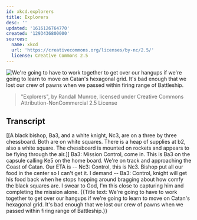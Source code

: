 ```yaml
---
id: xkcd.explorers
title: Explorers
desc: ''
updated: '1616126764770'
created: '1293436800000'
sources:
  name: xkcd
  url: 'https://creativecommons.org/licenses/by-nc/2.5/'
  license: Creative Commons 2.5
---
```

![We're going to have to work together to get over our hangups if we're going to learn to move on Catan's hexagonal grid. It's bad enough that we lost our crew of pawns when we passed within firing range of Battleship.](https://imgs.xkcd.com/comics/explorers.png)
> "Explorers", by Randall Munroe, licensed under Creative Commons Attribution-NonCommercial 2.5 License

## Transcript
[[A black bishop, Ba3, and a white knight, Nc3, are on a three by three chessboard.  Both are on white squares.  There is a heap of supplies at b2, also a white square.  The chessboard is mounted on rockets and appears to be flying through the air.]]
Ba3: Mission Control, come in.  This is Ba3 on the capsule calling Ke5 on the home board.  We're on track and approaching the Coast of Catan.  Our ETA is --
Nc3: Control, this is Nc3. Bishop put all our food in the center so I can't get it. I demand --
Ba3: Control, knight will get his food back when he stops hopping around bragging about how comfy the black squares are.  I swear to God, I'm 
this
 close to capturing him and completing the mission alone.
{{Title text: We're going to have to work together to get over our hangups if we're going to learn to move on Catan's hexagonal grid. It's bad enough that we lost our crew of pawns when we passed within firing range of Battleship.}}
